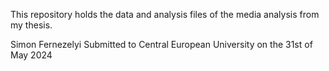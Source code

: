 This repository holds the data and analysis files of the media analysis from my thesis.

Simon Fernezelyi
Submitted to Central European University
on the 31st of May 2024

